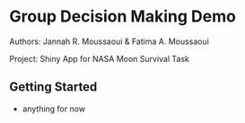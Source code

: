 # Group Decision Making Demo
Authors: Jannah R. Moussaoui & Fatima A. Moussaoui

Project: Shiny App for NASA Moon Survival Task

## Getting Started
- anything for now

